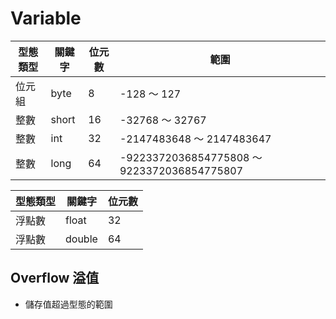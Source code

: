 # Variable

| 型態類型      | 關鍵字 | 位元數 | 範圍 |
| ----------- | ----------- |----------- |----------- |
| 位元組   | byte  |  8  | -128 ～ 127  |
| 整數   | short  |  16  | -32768 ～ 32767 |
| 整數   | int  |  32  | -2147483648 ～ 2147483647  |
| 整數   | long  |  64  | -9223372036854775808 ～ 9223372036854775807  |



| 型態類型      | 關鍵字 | 位元數 |
| ----------- | ----------- |----------- |
| 浮點數   | float  |  32  | 
| 浮點數   | double  |  64  | 


## Overflow 溢值
* 儲存值超過型態的範圍
